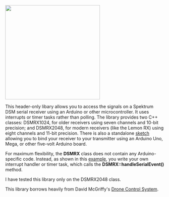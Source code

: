<img src="lemonrx.png" width=300>

This header-only libary allows you to access the signals on a Spektrum DSM
serial receiver using an Arduino or other microcontroller.  It uses interrupts
or timer tasks rather than polling. The library provides two C++ classes:
DSMRX1024, for older receivers using seven channels and 10-bit precision; and
DSMRX2048, for modern receivers (like the Lemon RX) using eight channels and
11-bit precision.  There is also a standalone
[sketch](https://github.com/simondlevy/DSMRX/tree/master/examples/BindSpektrum)
allowing you to bind your receiver to your transmitter using an Arduino Uno,
Mega, or other five-volt Arduino board.  

For maximum flexibility, the <b>DSMRX</b> class does not contain any
Arduino-specific code.  Instead, as shown in this
[example](https://github.com/simondlevy/DSMRX/blob/master/examples/ReadSpektrum/ReadSpektrum.ino#L27-L42),
you write your own interrupt handler or timer task, which calls the
<b>DSMRX::handleSerialEvent()</b> method.

I have tested this library only on the DSMRX2048 class.

This library borrows heavily from David McGriffy's [Drone Control
System](https://github.com/dmcgriffy/DroneControlSystem/blob/master/DCS/RX.cpp).

